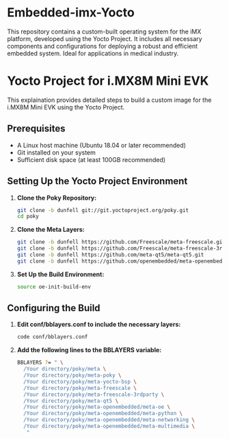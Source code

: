 # Embedded-imx-Yocto
This repository contains a custom-built operating system for the iMX platform, developed using the Yocto Project. It includes all necessary components and configurations for deploying a robust and efficient embedded system. Ideal for applications in medical industry.
# Yocto Project for i.MX8M Mini EVK

This explaination provides detailed steps to build a custom image for the i.MX8M Mini EVK using the Yocto Project.

## Prerequisites

- A Linux host machine (Ubuntu 18.04 or later recommended)
- Git installed on your system
- Sufficient disk space (at least 100GB recommended)

## Setting Up the Yocto Project Environment

1. **Clone the Poky Repository:**
   ```sh
   git clone -b dunfell git://git.yoctoproject.org/poky.git
   cd poky
2. **Clone the Meta Layers:**
   ```sh
   git clone -b dunfell https://github.com/Freescale/meta-freescale.git
   git clone -b dunfell https://github.com/Freescale/meta-freescale-3rdparty.git
   git clone -b dunfell https://github.com/meta-qt5/meta-qt5.git
   git clone -b dunfell https://github.com/openembedded/meta-openembedded.git
3. **Set Up the Build Environment:**
   ```sh
   source oe-init-build-env

## Configuring the Build

1. **Edit conf/bblayers.conf to include the necessary layers:**
   ```sh
   code conf/bblayers.conf

2. **Add the following lines to the BBLAYERS variable:**
   ```sh
   BBLAYERS ?= " \
     /Your directory/poky/meta \
     /Your directory/poky/meta-poky \
     /Your directory/poky/meta-yocto-bsp \
     /Your directory/poky/meta-freescale \
     /Your directory/poky/meta-freescale-3rdparty \
     /Your directory/poky/meta-qt5 \
     /Your directory/poky/meta-openembedded/meta-oe \
     /Your directory/poky/meta-openembedded/meta-python \
     /Your directory/poky/meta-openembedded/meta-networking \
     /Your directory/poky/meta-openembedded/meta-multimedia \
      "
